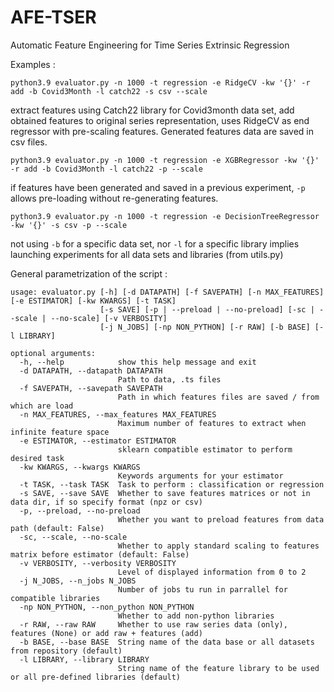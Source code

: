 # AFE-TSER
Automatic Feature Engineering for Time Series Extrinsic Regression

Examples :

`python3.9 evaluator.py -n 1000 -t regression -e RidgeCV -kw '{}' -r add -b Covid3Month -l catch22 -s csv --scale`

extract features using Catch22 library for Covid3month data set, add obtained features to original series representation, uses RidgeCV as end regressor with pre-scaling features. Generated features data are saved in csv files.

`python3.9 evaluator.py -n 1000 -t regression -e XGBRegressor -kw '{}' -r add -b Covid3Month -l catch22 -p --scale`

if features have been generated and saved in a previous experiment, `-p` allows pre-loading without re-generating features.

`python3.9 evaluator.py -n 1000 -t regression -e DecisionTreeRegressor -kw '{}' -s csv -p --scale`

not using `-b` for a specific data set, nor `-l` for a specific library implies launching experiments for all data sets and libraries (from utils.py)

General parametrization of the script : 
```
usage: evaluator.py [-h] [-d DATAPATH] [-f SAVEPATH] [-n MAX_FEATURES] [-e ESTIMATOR] [-kw KWARGS] [-t TASK]
                    [-s SAVE] [-p | --preload | --no-preload] [-sc | --scale | --no-scale] [-v VERBOSITY]
                    [-j N_JOBS] [-np NON_PYTHON] [-r RAW] [-b BASE] [-l LIBRARY]

optional arguments:
  -h, --help            show this help message and exit
  -d DATAPATH, --datapath DATAPATH
                        Path to data, .ts files
  -f SAVEPATH, --savepath SAVEPATH
                        Path in which features files are saved / from which are load
  -n MAX_FEATURES, --max_features MAX_FEATURES
                        Maximum number of features to extract when infinite feature space
  -e ESTIMATOR, --estimator ESTIMATOR
                        sklearn compatible estimator to perform desired task
  -kw KWARGS, --kwargs KWARGS
                        Keywords arguments for your estimator
  -t TASK, --task TASK  Task to perform : classification or regression
  -s SAVE, --save SAVE  Whether to save features matrices or not in data dir, if so specify format (npz or csv)
  -p, --preload, --no-preload
                        Whether you want to preload features from data path (default: False)
  -sc, --scale, --no-scale
                        Whether to apply standard scaling to features matrix before estimator (default: False)
  -v VERBOSITY, --verbosity VERBOSITY
                        Level of displayed information from 0 to 2
  -j N_JOBS, --n_jobs N_JOBS
                        Number of jobs tu run in parrallel for compatible libraries
  -np NON_PYTHON, --non_python NON_PYTHON
                        Whether to add non-python libraries
  -r RAW, --raw RAW     Whether to use raw series data (only), features (None) or add raw + features (add)
  -b BASE, --base BASE  String name of the data base or all datasets from repository (default)
  -l LIBRARY, --library LIBRARY
                        String name of the feature library to be used or all pre-defined libraries (default)

```
